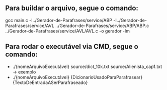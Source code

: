 ## Para buildar o arquivo, segue o comando:

gcc main.c -I../Gerador-de-Parafrases/service/ABP -I../Gerador-de-Parafrases/service/AVL ../Gerador-de-Parafrases/service/ABP/ABP.c ../Gerador-de-Parafrases/service/AVL/AVL.c -o gerador -lm

## Para rodar o executável via CMD, segue o comando:

- ./{nomeArquivoExecutável} source/dict_10k.txt source/Alienista_cap1.txt -> exemplo
- ./{nomeArquivoExecutável} {DicionarioUsadoParaParafrasear} {TextoDeEntradaASerParafraseado}
